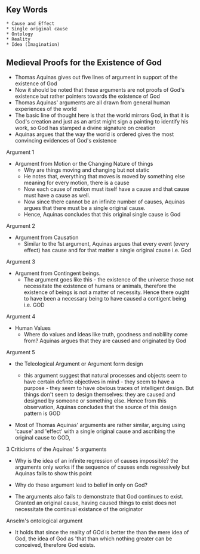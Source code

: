 ## Key Words
    * Cause and Effect
    * Single original cause
    * Ontology
    * Reality
    * Idea (Imagination)
## Medieval Proofs for the Existence of God
* Thomas Aquinas gives out five lines of argument in support of the existence of God
* Now it should be noted that these arguments are not proofs of God's existence but rather pointers towards the existence of God
* Thomas Aquinas' arguments are all drawn from general human experiences of the world
* The basic line of thought here is that the world mirrors God, in that it is God's creation and just as an artist might sign a painting to identify his work, so God has stamped a divine signature on creation
* Aquinas argues that the way the world is ordered gives the most convincing evidences of God's existence

Argument 1
* Argument from Motion or the Changing Nature of things
    * Why are things moving and changing but not static
    * He notes that, everything that moves is moved by something else meaning for every motion, there is a cause
    * Now each cause of motion must itself have a cause and that cause must have a cause as well.
    * Now since there cannot be an infinite number of causes, Aquinas argues that there must be a single original cause.
    * Hence, Aquinas concludes that this original single cause is God

Argument 2
* Argument from Causation
    * Similar to the 1st argument, Aquinas argues that every event (every effect) has cause and for that matter a single original cause i.e. God

Argument 3
* Argument from Contingent beings.
    * The argument goes like this -  the existence of the universe those not necessitate the existence of humans or animals, therefore the existence of beings is not a matter of necessity. Hence there ought to have been a necessary being to have caused a contigent being i.e. GOD

Argument 4
* Human Values
    * Where do values and ideas like truth, goodness and noblility come from? Aquinas argues that they are caused and originated by God

Argument 5
* the Teleological Argument or Argument form design
    * this argument suggest that natural processes and objects seem to have certain definte objectives in mind - they seem to have a purpose - they seem to have obvious traces of intelligent design. But things don't seem to design themselves: they are caused and designed by someone or something else. Hence from this observation, Aquinas concludes that the source of this design pattern is GOD



* Most of Thomas Aquinas' arguments are rather similar, arguing using 'cause' and 'effect' with a single original cause and ascribing the original cause to GOD,

3 Criticisms of the Aquinas' 5 arguments
* Why is the idea of an infinite regression of causes impossible? the arguments only works if the sequence of causes ends regressively but Aquinas fails to show this point

* Why do these argument lead to belief in only on God?

* The arguments also fails to demonstrate that God continues to exist. Granted an original cause, having caused things to exist does not necessitate the continual existance of the originator

Anselm's ontological argument
* It holds that since the reality of GOd is better the than the mere idea of God, the idea of God as 'that than which nothing greater can be conceived, therefore God exists.
